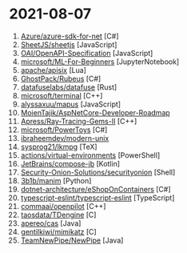 # 2021-08-07

1. [Azure/azure-sdk-for-net](https://github.com/Azure/azure-sdk-for-net "This repository is for active development of the Azure SDK for .NET. For consumers of the SDK we recommend visiting our public developer docs at https://docs.microsoft.com/en-us/dotnet/azure/ or our versioned developer docs at https://azure.github.io/azure-sdk-for-net.") [C#]
2. [SheetJS/sheetjs](https://github.com/SheetJS/sheetjs "📗 SheetJS Community Edition -- Spreadsheet Data Toolkit") [JavaScript]
3. [OAI/OpenAPI-Specification](https://github.com/OAI/OpenAPI-Specification "The OpenAPI Specification Repository") [JavaScript]
4. [microsoft/ML-For-Beginners](https://github.com/microsoft/ML-For-Beginners "12 weeks, 25 lessons, 50 quizzes, classic Machine Learning for all") [JupyterNotebook]
5. [apache/apisix](https://github.com/apache/apisix "The Cloud-Native API Gateway") [Lua]
6. [GhostPack/Rubeus](https://github.com/GhostPack/Rubeus "Trying to tame the three-headed dog.") [C#]
7. [datafuselabs/datafuse](https://github.com/datafuselabs/datafuse "A Modern Real-Time Data Processing & Analytics DBMS with Cloud-Native Architecture, built to make the Data Cloud easy") [Rust]
8. [microsoft/terminal](https://github.com/microsoft/terminal "The new Windows Terminal and the original Windows console host, all in the same place!") [C++]
9. [alyssaxuu/mapus](https://github.com/alyssaxuu/mapus "A map tool with real-time collaboration 🗺️") [JavaScript]
10. [MoienTajik/AspNetCore-Developer-Roadmap](https://github.com/MoienTajik/AspNetCore-Developer-Roadmap "Roadmap to becoming an ASP.NET Core developer in 2021") 
11. [Apress/Ray-Tracing-Gems-II](https://github.com/Apress/Ray-Tracing-Gems-II "Source Code for Ray Tracing Gems II: Next Generation Real-Time Rendering with DXR, Vulkan, and OptiX by Adam Marrs, Peter Shirley, and Ingo Wald") [C++]
12. [microsoft/PowerToys](https://github.com/microsoft/PowerToys "Windows system utilities to maximize productivity") [C#]
13. [ibraheemdev/modern-unix](https://github.com/ibraheemdev/modern-unix "A collection of modern/faster/saner alternatives to common unix commands.") 
14. [sysprog21/lkmpg](https://github.com/sysprog21/lkmpg "The Linux Kernel Module Programming Guide (updated for 5.x kernels)") [TeX]
15. [actions/virtual-environments](https://github.com/actions/virtual-environments "GitHub Actions virtual environments") [PowerShell]
16. [JetBrains/compose-jb](https://github.com/JetBrains/compose-jb "Jetpack Compose for Desktop and Web, a modern UI framework for Kotlin that makes building performant and beautiful user interfaces easy and enjoyable.") [Kotlin]
17. [Security-Onion-Solutions/securityonion](https://github.com/Security-Onion-Solutions/securityonion "Security Onion 2 - Linux distro for threat hunting, enterprise security monitoring, and log management") [Shell]
18. [3b1b/manim](https://github.com/3b1b/manim "Animation engine for explanatory math videos") [Python]
19. [dotnet-architecture/eShopOnContainers](https://github.com/dotnet-architecture/eShopOnContainers "Cross-platform .NET sample microservices and container based application that runs on Linux Windows and macOS. Powered by .NET 5, Docker Containers and Azure Kubernetes Services. Supports Visual Studio, VS for Mac and CLI based environments with Docker CLI, dotnet CLI, VS Code or any other code editor.") [C#]
20. [typescript-eslint/typescript-eslint](https://github.com/typescript-eslint/typescript-eslint "✨ Monorepo for all the tooling which enables ESLint to support TypeScript") [TypeScript]
21. [commaai/openpilot](https://github.com/commaai/openpilot "openpilot is an open source driver assistance system. openpilot performs the functions of Automated Lane Centering and Adaptive Cruise Control for over 100 supported car makes and models.") [C++]
22. [taosdata/TDengine](https://github.com/taosdata/TDengine "An open-source big data platform designed and optimized for the Internet of Things (IoT).") [C]
23. [apereo/cas](https://github.com/apereo/cas "Apereo CAS - Enterprise Single Sign On for all earthlings and beyond.") [Java]
24. [gentilkiwi/mimikatz](https://github.com/gentilkiwi/mimikatz "A little tool to play with Windows security") [C]
25. [TeamNewPipe/NewPipe](https://github.com/TeamNewPipe/NewPipe "A libre lightweight streaming front-end for Android.") [Java]
